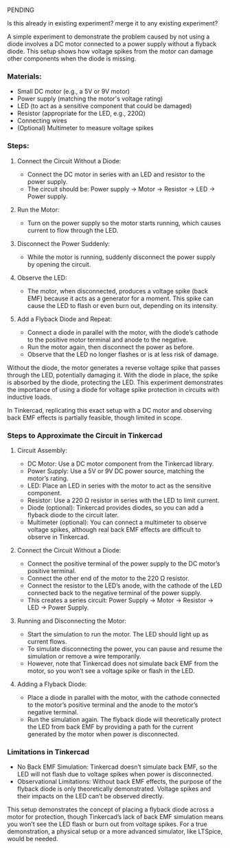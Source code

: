 PENDING

Is this already in existing experiment?
 merge it to any existing experiment?

A simple experiment to demonstrate the problem caused by not using a diode involves a DC motor connected to a power supply without a flyback diode. This setup shows how voltage spikes from the motor can damage other components when the diode is missing.

### Materials:

- Small DC motor (e.g., a 5V or 9V motor)
- Power supply (matching the motor's voltage rating)
- LED (to act as a sensitive component that could be damaged)
- Resistor (appropriate for the LED, e.g., 220Ω)
- Connecting wires
- (Optional) Multimeter to measure voltage spikes

### Steps:

1. Connect the Circuit Without a Diode:

   - Connect the DC motor in series with an LED and resistor to the power supply.
   - The circuit should be: Power supply -> Motor -> Resistor -> LED -> Power supply.

2. Run the Motor:

   - Turn on the power supply so the motor starts running, which causes current to flow through the LED.

3. Disconnect the Power Suddenly:

   - While the motor is running, suddenly disconnect the power supply by opening the circuit.

4. Observe the LED:

   - The motor, when disconnected, produces a voltage spike (back EMF) because it acts as a generator for a moment. This spike can cause the LED to flash or even burn out, depending on its intensity.

5. Add a Flyback Diode and Repeat:

   - Connect a diode in parallel with the motor, with the diode’s cathode to the positive motor terminal and anode to the negative.
   - Run the motor again, then disconnect the power as before.
   - Observe that the LED no longer flashes or is at less risk of damage.

Without the diode, the motor generates a reverse voltage spike that passes through the LED, potentially damaging it. With the diode in place, the spike is absorbed by the diode, protecting the LED. This experiment demonstrates the importance of using a diode for voltage spike protection in circuits with inductive loads.


In Tinkercad, replicating this exact setup with a DC motor and observing back EMF effects is partially feasible, though limited in scope.

### Steps to Approximate the Circuit in Tinkercad

1. Circuit Assembly:
   - DC Motor: Use a DC motor component from the Tinkercad library.
   - Power Supply: Use a 5V or 9V DC power source, matching the motor’s rating.
   - LED: Place an LED in series with the motor to act as the sensitive component.
   - Resistor: Use a 220 Ω resistor in series with the LED to limit current.
   - Diode (optional): Tinkercad provides diodes, so you can add a flyback diode to the circuit later.
   - Multimeter (optional): You can connect a multimeter to observe voltage spikes, although real back EMF effects are difficult to observe in Tinkercad.

2. Connect the Circuit Without a Diode:
   - Connect the positive terminal of the power supply to the DC motor’s positive terminal.
   - Connect the other end of the motor to the 220 Ω resistor.
   - Connect the resistor to the LED’s anode, with the cathode of the LED connected back to the negative terminal of the power supply.
   - This creates a series circuit: Power Supply -> Motor -> Resistor -> LED -> Power Supply.

3. Running and Disconnecting the Motor:
   - Start the simulation to run the motor. The LED should light up as current flows.
   - To simulate disconnecting the power, you can pause and resume the simulation or remove a wire temporarily.
   - However, note that Tinkercad does not simulate back EMF from the motor, so you won’t see a voltage spike or flash in the LED.

4. Adding a Flyback Diode:
   - Place a diode in parallel with the motor, with the cathode connected to the motor’s positive terminal and the anode to the motor’s negative terminal.
   - Run the simulation again. The flyback diode will theoretically protect the LED from back EMF by providing a path for the current generated by the motor when power is disconnected.

### Limitations in Tinkercad

- No Back EMF Simulation: Tinkercad doesn’t simulate back EMF, so the LED will not flash due to voltage spikes when power is disconnected.
- Observational Limitations: Without back EMF effects, the purpose of the flyback diode is only theoretically demonstrated. Voltage spikes and their impacts on the LED can’t be observed directly.

This setup demonstrates the concept of placing a flyback diode across a motor for protection, though Tinkercad’s lack of back EMF simulation means you won’t see the LED flash or burn out from voltage spikes. For a true demonstration, a physical setup or a more advanced simulator, like LTSpice, would be needed.


